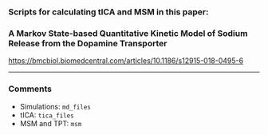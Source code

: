 
### Scripts for calculating tICA and MSM in this paper:

###     A Markov State-based Quantitative Kinetic Model of Sodium Release from the Dopamine Transporter

<a href="https://bmcbiol.biomedcentral.com/articles/10.1186/s12915-018-0495-6">https://bmcbiol.biomedcentral.com/articles/10.1186/s12915-018-0495-6</a>

------

### Comments
   * Simulations: `md_files`  
   * tICA: `tica_files`  
   * MSM and TPT: `msm`  

